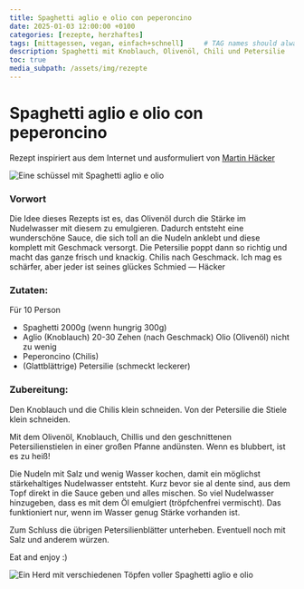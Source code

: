 ```yaml
---
title: Spaghetti aglio e olio con peperoncino
date: 2025-01-03 12:00:00 +0100
categories: [rezepte, herzhaftes]
tags: [mittagessen, vegan, einfach+schnell]     # TAG names should always be lowercase
description: Spaghetti mit Knoblauch, Olivenöl, Chili und Petersilie 
toc: true
media_subpath: /assets/img/rezepte
---
```


# Spaghetti aglio e olio con peperoncino
Rezept inspiriert aus dem Internet und ausformuliert von [Martin Häcker](https://häcker.net/)

![Eine schüssel mit Spaghetti aglio e olio](Spaghetti_agli_e_olio_2.jpeg)
### Vorwort

Die Idee dieses Rezepts ist es, das Olivenöl durch die Stärke im Nudelwasser mit diesem zu emulgieren. Dadurch entsteht eine wunderschöne Sauce, die sich toll an die Nudeln anklebt und diese komplett mit Geschmack versorgt. Die Petersilie poppt dann so richtig und macht das ganze frisch und knackig. Chilis nach Geschmack. Ich mag es schärfer, aber jeder ist seines glückes Schmied — Häcker

### Zutaten:

Für 10 Person

* Spaghetti 2000g (wenn hungrig 300g)
* Aglio (Knoblauch) 20-30 Zehen (nach Geschmack)
Olio (Olivenöl) nicht zu wenig
* Peperoncino (Chilis)
* (Glattblättrige) Petersilie (schmeckt leckerer)

### Zubereitung:

Den Knoblauch und die Chilis klein schneiden. Von der Petersilie die Stiele klein schneiden.

Mit dem Olivenöl, Knoblauch, Chillis und den geschnittenen Petersilienstielen in einer großen Pfanne andünsten. Wenn es blubbert, ist es zu heiß!

Die Nudeln mit Salz und wenig Wasser kochen, damit ein möglichst stärkehaltiges Nudelwasser entsteht. Kurz bevor sie al dente sind, aus dem Topf direkt in die Sauce geben und alles mischen. So viel Nudelwasser hinzugeben, dass es mit dem Öl emulgiert (tröpfchenfrei vermischt). Das funktioniert nur, wenn im Wasser genug Stärke vorhanden ist.

Zum Schluss die übrigen Petersilienblätter unterheben. Eventuell noch mit Salz und anderem würzen.

Eat and enjoy :\)

![Ein Herd mit verschiedenen Töpfen voller Spaghetti aglio e olio](Spaghetti_agli_e_olio_1.jpg)
